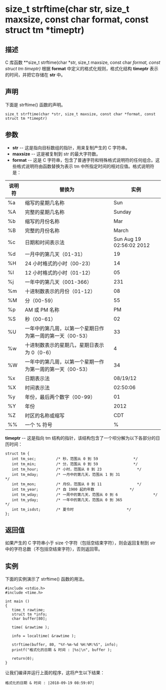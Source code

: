 # size_t strftime(char str, size_t maxsize, const char format, const struct tm *timeptr)

## 描述

C 库函数 **size_t strftime(char \*str, size_t maxsize, const char *format, const struct tm *timeptr)** 根据 **format** 中定义的格式化规则，格式化结构 **timeptr** 表示的时间，并把它存储在 **str** 中。

## 声明

下面是 strftime() 函数的声明。

```
size_t strftime(char *str, size_t maxsize, const char *format, const struct tm *timeptr)
```

## 参数

- **str** -- 这是指向目标数组的指针，用来复制产生的 C 字符串。
- **maxsize** -- 这是被复制到 str 的最大字符数。
- **format** -- 这是 C 字符串，包含了普通字符和特殊格式说明符的任何组合。这些格式说明符由函数替换为表示 tm 中所指定时间的相对应值。格式说明符是：



| 说明符 | 替换为                                                    | 实例                     |
| ------ | --------------------------------------------------------- | ------------------------ |
| %a     | 缩写的星期几名称                                          | Sun                      |
| %A     | 完整的星期几名称                                          | Sunday                   |
| %b     | 缩写的月份名称                                            | Mar                      |
| %B     | 完整的月份名称                                            | March                    |
| %c     | 日期和时间表示法                                          | Sun Aug 19 02:56:02 2012 |
| %d     | 一月中的第几天（01-31）                                   | 19                       |
| %H     | 24 小时格式的小时（00-23）                                | 14                       |
| %I     | 12 小时格式的小时（01-12）                                | 05                       |
| %j     | 一年中的第几天（001-366）                                 | 231                      |
| %m     | 十进制数表示的月份（01-12）                               | 08                       |
| %M     | 分（00-59）                                               | 55                       |
| %p     | AM 或 PM 名称                                             | PM                       |
| %S     | 秒（00-61）                                               | 02                       |
| %U     | 一年中的第几周，以第一个星期日作为第一周的第一天（00-53） | 33                       |
| %w     | 十进制数表示的星期几，星期日表示为 0（0-6）               | 4                        |
| %W     | 一年中的第几周，以第一个星期一作为第一周的第一天（00-53） | 34                       |
| %x     | 日期表示法                                                | 08/19/12                 |
| %X     | 时间表示法                                                | 02:50:06                 |
| %y     | 年份，最后两个数字（00-99）                               | 01                       |
| %Y     | 年份                                                      | 2012                     |
| %Z     | 时区的名称或缩写                                          | CDT                      |
| %%     | 一个 % 符号                                               | %                        |

**timeptr** -- 这是指向 tm 结构的指针，该结构包含了一个呗分解为以下各部分的日历时间：

```
struct tm {
   int tm_sec;         /* 秒，范围从 0 到 59                */
   int tm_min;         /* 分，范围从 0 到 59                */
   int tm_hour;        /* 小时，范围从 0 到 23                */
   int tm_mday;        /* 一月中的第几天，范围从 1 到 31                    */
   int tm_mon;         /* 月份，范围从 0 到 11                */
   int tm_year;        /* 自 1900 起的年数                */
   int tm_wday;        /* 一周中的第几天，范围从 0 到 6                */
   int tm_yday;        /* 一年中的第几天，范围从 0 到 365                    */
   int tm_isdst;       /* 夏令时                        */    
};
```

## 返回值

如果产生的 C 字符串小于 size 个字符（包括空结束字符），则会返回复制到 str 中的字符总数（不包括空结束字符），否则返回零。

## 实例

下面的实例演示了 strftime() 函数的用法。

```
#include <stdio.h>
#include <time.h>

int main ()
{
   time_t rawtime;
   struct tm *info;
   char buffer[80];

   time( &rawtime );

   info = localtime( &rawtime );

   strftime(buffer, 80, "%Y-%m-%d %H:%M:%S", info);
   printf("格式化的日期 & 时间 : |%s|\n", buffer );
  
   return(0);
}
```

让我们编译并运行上面的程序，这将产生以下结果：

```
格式化的日期 & 时间 : |2018-09-19 08:59:07|
```



